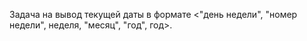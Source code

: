 Задача на вывод текущей даты в формате <"день недели", "номер недели", неделя, "месяц", "год", год>.

